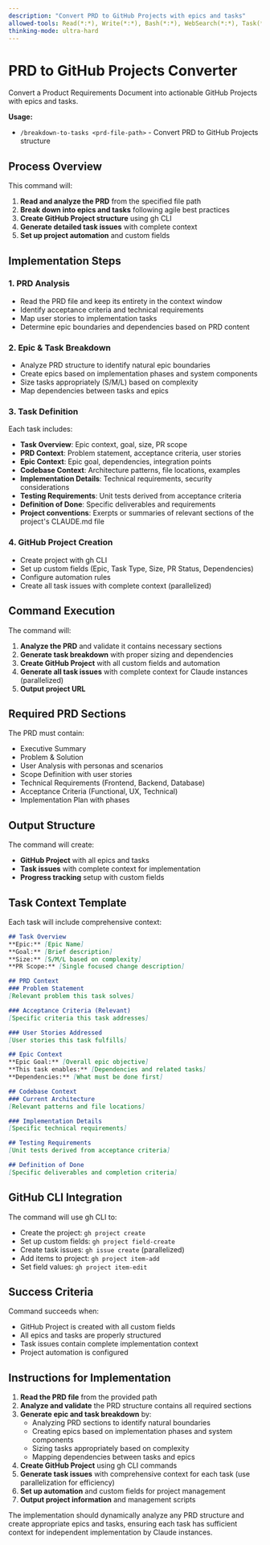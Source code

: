 ```yaml
---
description: "Convert PRD to GitHub Projects with epics and tasks"
allowed-tools: Read(*:*), Write(*:*), Bash(*:*), WebSearch(*:*), Task(*:*)
thinking-mode: ultra-hard
---
```


# PRD to GitHub Projects Converter

Convert a Product Requirements Document into actionable GitHub Projects with epics and tasks.

**Usage:**
- `/breakdown-to-tasks <prd-file-path>` - Convert PRD to GitHub Projects structure

## Process Overview

This command will:
1. **Read and analyze the PRD** from the specified file path
2. **Break down into epics and tasks** following agile best practices
3. **Create GitHub Project structure** using gh CLI
4. **Generate detailed task issues** with complete context
5. **Set up project automation** and custom fields

## Implementation Steps

### 1. PRD Analysis
- Read the PRD file and keep its entirety in the context window
- Identify acceptance criteria and technical requirements
- Map user stories to implementation tasks
- Determine epic boundaries and dependencies based on PRD content

### 2. Epic & Task Breakdown
- Analyze PRD structure to identify natural epic boundaries
- Create epics based on implementation phases and system components
- Size tasks appropriately (S/M/L) based on complexity
- Map dependencies between tasks and epics

### 3. Task Definition
Each task includes:
- **Task Overview**: Epic context, goal, size, PR scope
- **PRD Context**: Problem statement, acceptance criteria, user stories
- **Epic Context**: Epic goal, dependencies, integration points
- **Codebase Context**: Architecture patterns, file locations, examples
- **Implementation Details**: Technical requirements, security considerations
- **Testing Requirements**: Unit tests derived from acceptance criteria
- **Definition of Done**: Specific deliverables and requirements
- **Project conventions**: Exerpts or summaries of relevant sections of the project's
  CLAUDE.md file

### 4. GitHub Project Creation
- Create project with gh CLI
- Set up custom fields (Epic, Task Type, Size, PR Status, Dependencies)
- Configure automation rules
- Create all task issues with complete context (parallelized)

## Command Execution

The command will:
1. **Analyze the PRD** and validate it contains necessary sections
2. **Generate task breakdown** with proper sizing and dependencies
3. **Create GitHub Project** with all custom fields and automation
4. **Generate all task issues** with complete context for Claude instances (parallelized)
5. **Output project URL**

## Required PRD Sections

The PRD must contain:
- Executive Summary
- Problem & Solution
- User Analysis with personas and scenarios
- Scope Definition with user stories
- Technical Requirements (Frontend, Backend, Database)
- Acceptance Criteria (Functional, UX, Technical)
- Implementation Plan with phases

## Output Structure

The command will create:
- **GitHub Project** with all epics and tasks
- **Task issues** with complete context for implementation
- **Progress tracking** setup with custom fields

## Task Context Template

Each task will include comprehensive context:

```markdown
## Task Overview
**Epic:** [Epic Name]
**Goal:** [Brief description]
**Size:** [S/M/L based on complexity]
**PR Scope:** [Single focused change description]

## PRD Context
### Problem Statement
[Relevant problem this task solves]

### Acceptance Criteria (Relevant)
[Specific criteria this task addresses]

### User Stories Addressed
[User stories this task fulfills]

## Epic Context
**Epic Goal:** [Overall epic objective]
**This task enables:** [Dependencies and related tasks]
**Dependencies:** [What must be done first]

## Codebase Context
### Current Architecture
[Relevant patterns and file locations]

### Implementation Details
[Specific technical requirements]

## Testing Requirements
[Unit tests derived from acceptance criteria]

## Definition of Done
[Specific deliverables and completion criteria]
```

## GitHub CLI Integration

The command will use gh CLI to:
- Create the project: `gh project create`
- Set up custom fields: `gh project field-create`
- Create task issues: `gh issue create` (parallelized)
- Add items to project: `gh project item-add`
- Set field values: `gh project item-edit`

## Success Criteria

Command succeeds when:
- GitHub Project is created with all custom fields
- All epics and tasks are properly structured
- Task issues contain complete implementation context
- Project automation is configured

## Instructions for Implementation

1. **Read the PRD file** from the provided path
2. **Analyze and validate** the PRD structure contains all required sections
3. **Generate epic and task breakdown** by:
   - Analyzing PRD sections to identify natural boundaries
   - Creating epics based on implementation phases and system components
   - Sizing tasks appropriately based on complexity
   - Mapping dependencies between tasks and epics
4. **Create GitHub Project** using gh CLI commands
5. **Generate task issues** with comprehensive context for each task (use parallelization for efficiency)
6. **Set up automation** and custom fields for project management
7. **Output project information** and management scripts

The implementation should dynamically analyze any PRD structure and create appropriate
epics and tasks, ensuring each task has sufficient context for independent
implementation by Claude instances.
